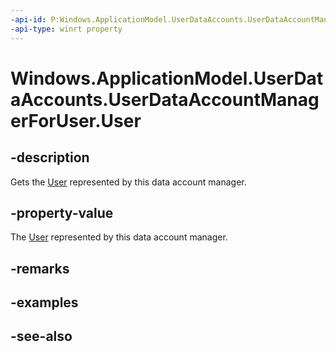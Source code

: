 ----api-id: P:Windows.ApplicationModel.UserDataAccounts.UserDataAccountManagerForUser.User
-api-type: winrt property
---<!-- Property syntaxpublic Windows.System.User User { get; }--># Windows.ApplicationModel.UserDataAccounts.UserDataAccountManagerForUser.User## -descriptionGets the [User](../windows.system/user.md) represented by this data account manager.## -property-valueThe [User](../windows.system/user.md) represented by this data account manager.## -remarks## -examples## -see-also